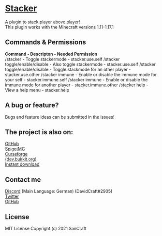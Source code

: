 # [Stacker](https://github.com/SanCraftDev/Stacker)

A plugin to stack player above player! <br/>
This plugin works with the Minecraft versions 1.11-1.17.1

## Commands & Permissions

**Command - Descripton - Needed Permission** <br/>
/stacker - Toggle stackermode - stacker.use.self
/stacker toggle/enable/disable - Also toggle stackermode - stacker.use.self
/stacker toggle/enable/disable - Toggle stackmode for an other player - stacker.use.other
/stacker immune - Enable or disable the immune mode for your self - stacker.immune.self
/stacker immune - Enable or disable the immune mode for another player - stacker.immune.other
/stacker help - View a help menu - stacker.help

## A bug or feature?

Bugs and feature ideas can be submitted in the issues!

## The project is also on: 
 
[GitHub](https://github.com/DavidCraftDev/Stacker) <br/>
[SpigotMC](https://www.spigotmc.org/resources/stacker.94586) <br/>
[Curseforge](https://www.curseforge.com/minecraft/bukkit-plugins/playerstackerplugin) <br/>
[(dev.bukkit.org)](https://dev.bukkit.org/projects/playerstackerplugin) <br/>
[Instant download](https://github.com/SanCraftDev/Stacker/releases/latest/download/Stacker.jar) <br>
 
## Contact me

[Discord](https://sancraft.de/dc) (Main Language: German) (DavidCraft#2905) <br/>
[Twitter](https://twitter.com/SanCraftDev) <br/>
[GitHub](https://github.com/SanCraftDev) <br/>

## License 
  
MIT License Copyright (c) 2021 SanCraft
